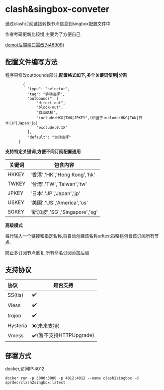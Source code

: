 # clash&singbox-conveter
 通过clash订阅链接转换节点信息到singbox配置文件中

 作者考研更新比较慢,主要为了方便自己

[demo(后端端口需改为48909)](http://singbox.aprdec.top/)

## 配置文件编写方法
  程序只修改outbounds部分,**配置格式如下,多个关键词使用|分割**
  ```
          {
            "type": "selector",
            "tag": "手动选择",
            "outbounds": [
                "direct-out",
                "block-out",
                "自动选择",
                "include:HKG|TWN|JPKEY",(相当于include:HKG|TWN|日本|JP|Japan|jp)
                "exclude:0.1X"
            ],
            "default": "自动选择"
        }
  ```

**支持特定关键词,方便不同订阅配置通用**

| 关键词 | 包含内容                       |
| ------ | ------------------------------ |
| HKKEY  | '香港','HK','Hong Kong','hk'   |
| TWKEY  | '台湾','TW','Taiwan','tw'      |
| JPKEY  | '日本','JP','Japan','jp'       |
| USKEY  | '美国','US','America','us'     |
| SGKEY  | '新加坡','SG','Singapore','sg' |

**高级模式**

每行输入一个链接和指定名称,将自动创建该名称urltest策略组包含该订阅所有节点.

防止多订阅节点重复,所有命名订阅添加后缀

## 支持协议

| 协议     | 是否支持                                |
| :------- | --------------------------------------- |
| SS(tls)  | :heavy_check_mark:                     |
| Vless    | :heavy_check_mark:                     |
| trojon   | :heavy_check_mark:                     |
| Hysteria | :x:(未来支持)                           |
| Vmess    | :heavy_check_mark:(暂不支持HTTPUpgrade) |

## 部署方式

docker,访问IP:4012

~~~docker
docker run -p 3000:3000 -p 4012:4012 --name clash2singbox -d aprdec/clash2singbox:latest
~~~
